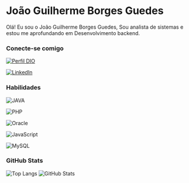 # **João Guilherme Borges Guedes**
Olá! Eu sou o João Guilherme Borges Guedes,  Sou analista de sistemas e estou me aprofundando em Desenvolvimento backend.

### Conecte-se comigo
[![Perfil DIO](https://img.shields.io/badge/Perfil%20na%20DIO-30A3DC?style=for-the-badge)](https://web.dio.me/users/guilhermejbguedes)

[![LinkedIn](https://img.shields.io/badge/-LinkedIn-blue?&logo=linkedin)](https://linkedin.com/in/joaoguilhermeguedes/)


### Habilidades
![JAVA](https://img.shields.io/badge/JAVA-red)

![PHP](https://img.shields.io/badge/PHP-blue)

![Oracle](https://img.shields.io/badge/Oracle-red?logo=oracle)

![JavaScript](https://img.shields.io/badge/JavaScript-yellow?logo=JavaScript)

![MySQL](https://img.shields.io/badge/MySQL-00000F?style=for-the-badge&logo=mysql)

### GitHub Stats
![Top Langs](https://github-readme-stats-git-masterrstaa-rickstaa.vercel.app/api/top-langs/?username=guilhermebg&layout=compact&bg_color=000&border_color=30A3DC&title_color=E94D5F&text_color=FFF)
![GitHub Stats](https://github-readme-stats.vercel.app/api?username=guilhermebg&theme=transparent&bg_color=000&border_color=30A3DC&show_icons=true&icon_color=30A3DC&title_color=E94D5F&text_color=FFF)

